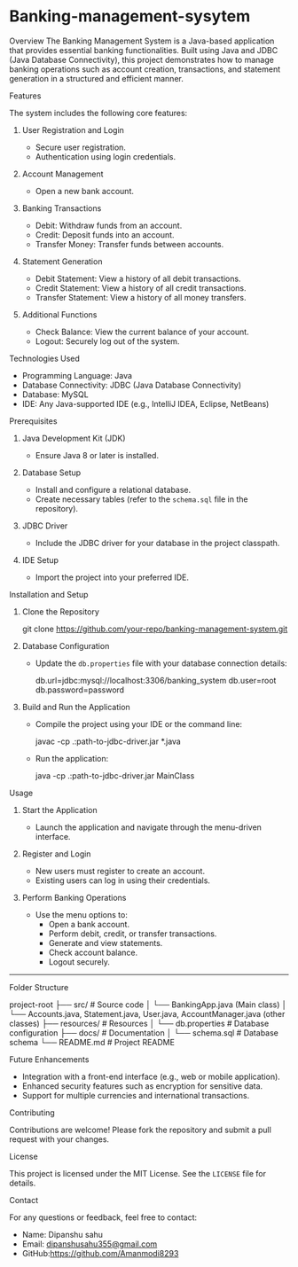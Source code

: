 # Banking-management-sysytem

Overview
The Banking Management System is a Java-based application that provides essential banking functionalities. Built using Java and JDBC (Java Database Connectivity), this project demonstrates how to manage banking operations such as account creation, transactions, and statement generation in a structured and efficient manner.



 Features

The system includes the following core features:

1. User Registration and Login

   - Secure user registration.
   - Authentication using login credentials.

2. Account Management

   - Open a new bank account.

3. Banking Transactions

   - Debit: Withdraw funds from an account.
   - Credit: Deposit funds into an account.
   - Transfer Money: Transfer funds between accounts.

4. Statement Generation

   - Debit Statement: View a history of all debit transactions.
   - Credit Statement: View a history of all credit transactions.
   - Transfer Statement: View a history of all money transfers.

5. Additional Functions

   - Check Balance: View the current balance of your account.
   - Logout: Securely log out of the system.



 Technologies Used

- Programming Language: Java
- Database Connectivity: JDBC (Java Database Connectivity)
- Database: MySQL
- IDE: Any Java-supported IDE (e.g., IntelliJ IDEA, Eclipse, NetBeans)



 Prerequisites

1. Java Development Kit (JDK)

   - Ensure Java 8 or later is installed.

2. Database Setup

   - Install and configure a relational database.
   - Create necessary tables (refer to the `schema.sql` file in the repository).

3. JDBC Driver

   - Include the JDBC driver for your database in the project classpath.

4. IDE Setup

   - Import the project into your preferred IDE.



 Installation and Setup

1. Clone the Repository

   
   git clone https://github.com/your-repo/banking-management-system.git
  

2. Database Configuration

   - Update the `db.properties` file with your database connection details:
     
     db.url=jdbc:mysql://localhost:3306/banking_system
     db.user=root
     db.password=password
     

3. Build and Run the Application

   - Compile the project using your IDE or the command line:
  
     javac -cp .:path-to-jdbc-driver.jar *.java
     
   - Run the application:
     
     java -cp .:path-to-jdbc-driver.jar MainClass
   



 Usage

1. Start the Application

   - Launch the application and navigate through the menu-driven interface.

2. Register and Login

   - New users must register to create an account.
   - Existing users can log in using their credentials.

3. Perform Banking Operations

   - Use the menu options to:
     - Open a bank account.
     - Perform debit, credit, or transfer transactions.
     - Generate and view statements.
     - Check account balance.
     - Logout securely.

---

Folder Structure

project-root
├── src/                # Source code
│   └── BankingApp.java (Main class)
│   └── Accounts.java, Statement.java, User.java, AccountManager.java (other classes)
├── resources/          # Resources
│   └── db.properties  # Database configuration
├── docs/               # Documentation
│   └── schema.sql    # Database schema
└── README.md           # Project README


 Future Enhancements

- Integration with a front-end interface (e.g., web or mobile application).
- Enhanced security features such as encryption for sensitive data.
- Support for multiple currencies and international transactions.



 Contributing

Contributions are welcome! Please fork the repository and submit a pull request with your changes.



 License

This project is licensed under the MIT License. See the `LICENSE` file for details.


 Contact

For any questions or feedback, feel free to contact:

- Name: Dipanshu sahu 
- Email: dipanshusahu355@gmail.com
- GitHub:https://github.com/Amanmodi8293
